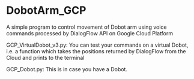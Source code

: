 # DobotArm_GCP
A simple program to control movement of Dobot arm using voice commands processed by DialogFlow API on Google Cloud Platform

GCP_VirtualDobot_v3.py: You can test your commands on a virtual Dobot, i.e. a function which takes the positions returned by DialogFlow from the Cloud and prints to the terminal

GCP_Dobot.py: This is in case you have a Dobot.
